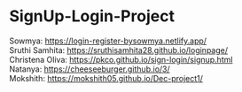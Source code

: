 # SignUp-Login-Project
Sowmya: https://login-register-bysowmya.netlify.app/<br>
Sruthi Samhita: https://sruthisamhita28.github.io/loginpage/<br>
Christena Oliva: https://pkco.github.io/sign-login/signup.html<br>
Natanya: https://cheeseeburger.github.io/3/<br>
Mokshith: https://mokshith05.github.io/Dec-project1/<br>
